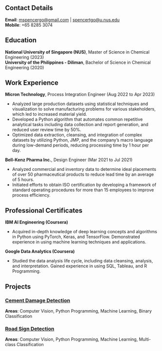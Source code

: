 ## Contact Details
**Email**: mspencergo@gmail.com | spencertgo@u.nus.edu  
**Mobile**: +65 8285 3074

## Education
**National University of Singapore (NUS)**, Master of Science in Chemical Engineering (2023)  
**University of the Philippines - Diliman**, Bachelor of Science in Chemical Engineering (2020)

## Work Experience
**Micron Technology**, Process Integration Engineer (Aug 2022 to Apr 2023)
- Analyzed large production datasets using statistical techniques and visualization to solve manufacturing problems for various stakeholders, which led to increased material yield.
- Developed a Python algorithm that automates common repetitive analytical tasks including data collection and report generation, and reduced user review time by 50%.
- Optimized data extraction, cleansing, and integration of complex datasets by utilizing Python, JMP, and the company’s macro language during low-demand periods, reducing processing time by 1 hour per day.

**Bell-Kenz Pharma Inc.**, Design Engineer (Mar 2021 to Jul 2021)
- Analyzed commercial and inventory data to determine ideal placements of over 50 pharmaceutical products to reduce lead time by an average of 5 hours.
- Initiated efforts to obtain ISO certification by developing a framework of standard operating procedures for more than 15 employees to improve process efficiency.

## Professional Certificates
**IBM AI Engineering (Coursera)**
- Acquired in-depth knowledge of deep learning concepts and algorithms in Python using PyTorch, Keras, and TensorFlow. Demonstrated experience in using machine learning techniques and applications.

**Google Data Analytics (Coursera)**
- Studied the data analysis life cycle, including data cleansing, analysis, and interpretation. Gained experience in using SQL, Tableau, and R Programming.

## Projects
### [Cement Damage Detection](https://github.com/mspencergo/mspencergo)
**Areas**: Computer Vision, Python Programming, Machine Learning, Binary Classification

### [Road Sign Detection](https://github.com/mspencergo/mspencergo)
**Areas**: Computer Vision, Python Programming, Machine Learning, Multi-class Classification
